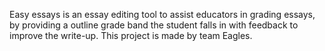 Easy essays is an essay editing tool to assist educators in grading essays, by providing a outline grade band the student falls in with feedback to improve the write-up. 
This project is made by team Eagles.
